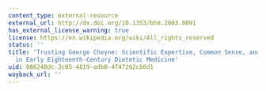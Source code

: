 ```yaml
---
content_type: external-resource
external_url: http://dx.doi.org/10.1353/bhm.2003.0091
has_external_license_warning: true
license: https://en.wikipedia.org/wiki/All_rights_reserved
status: ''
title: 'Trusting George Cheyne: Scientific Expertise, Common Sense, and Moral Authority
  in Early Eighteenth-Century Dietetic Medicine'
uid: 886240dc-3c05-4819-adb0-4f47202cb6d1
wayback_url: ''
---
```

